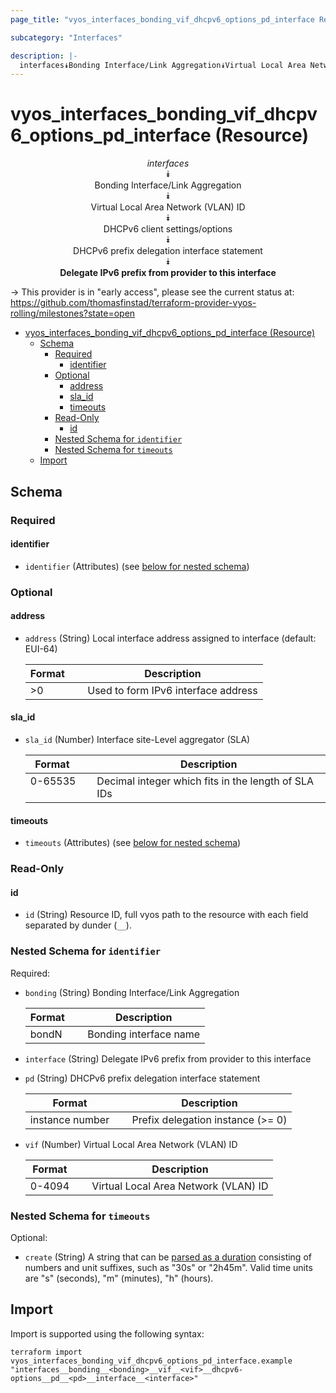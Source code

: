 ```yaml
---
page_title: "vyos_interfaces_bonding_vif_dhcpv6_options_pd_interface Resource - vyos"

subcategory: "Interfaces"

description: |-
  interfaces⯯Bonding Interface/Link Aggregation⯯Virtual Local Area Network (VLAN) ID⯯DHCPv6 client settings/options⯯DHCPv6 prefix delegation interface statement⯯Delegate IPv6 prefix from provider to this interface
---
```


# vyos_interfaces_bonding_vif_dhcpv6_options_pd_interface (Resource)
<center>


*interfaces*  
⯯  
Bonding Interface/Link Aggregation  
⯯  
Virtual Local Area Network (VLAN) ID  
⯯  
DHCPv6 client settings/options  
⯯  
DHCPv6 prefix delegation interface statement  
⯯  
**Delegate IPv6 prefix from provider to this interface**


</center>

-> This provider is in "early access", please see the current status at: https://github.com/thomasfinstad/terraform-provider-vyos-rolling/milestones?state=open

<!--TOC-->

- [vyos_interfaces_bonding_vif_dhcpv6_options_pd_interface (Resource)](#vyos_interfaces_bonding_vif_dhcpv6_options_pd_interface-resource)
  - [Schema](#schema)
    - [Required](#required)
      - [identifier](#identifier)
    - [Optional](#optional)
      - [address](#address)
      - [sla_id](#sla_id)
      - [timeouts](#timeouts)
    - [Read-Only](#read-only)
      - [id](#id)
    - [Nested Schema for `identifier`](#nested-schema-for-identifier)
    - [Nested Schema for `timeouts`](#nested-schema-for-timeouts)
  - [Import](#import)

<!--TOC-->

<!-- schema generated by tfplugindocs -->
## Schema

### Required

#### identifier
- `identifier` (Attributes) (see [below for nested schema](#nestedatt--identifier))

### Optional

#### address
- `address` (String) Local interface address assigned to interface (default: EUI-64)

    |  Format  &emsp;|  Description                          |
    |----------|---------------------------------------|
    |  &gt;0      &emsp;|  Used to form IPv6 interface address  |
#### sla_id
- `sla_id` (Number) Interface site-Level aggregator (SLA)

    |  Format   &emsp;|  Description                                          |
    |-----------|-------------------------------------------------------|
    |  0-65535  &emsp;|  Decimal integer which fits in the length of SLA IDs  |
#### timeouts
- `timeouts` (Attributes) (see [below for nested schema](#nestedatt--timeouts))

### Read-Only

#### id
- `id` (String) Resource ID, full vyos path to the resource with each field separated by dunder (`__`).

<a id="nestedatt--identifier"></a>
### Nested Schema for `identifier`

Required:

- `bonding` (String) Bonding Interface/Link Aggregation

    |  Format  &emsp;|  Description             |
    |----------|--------------------------|
    |  bondN   &emsp;|  Bonding interface name  |
- `interface` (String) Delegate IPv6 prefix from provider to this interface
- `pd` (String) DHCPv6 prefix delegation interface statement

    |  Format           &emsp;|  Description                        |
    |-------------------|-------------------------------------|
    |  instance number  &emsp;|  Prefix delegation instance (&gt;= 0)  |
- `vif` (Number) Virtual Local Area Network (VLAN) ID

    |  Format  &emsp;|  Description                           |
    |----------|----------------------------------------|
    |  0-4094  &emsp;|  Virtual Local Area Network (VLAN) ID  |


<a id="nestedatt--timeouts"></a>
### Nested Schema for `timeouts`

Optional:

- `create` (String) A string that can be [parsed as a duration](https://pkg.go.dev/time#ParseDuration) consisting of numbers and unit suffixes, such as &#34;30s&#34; or &#34;2h45m&#34;. Valid time units are &#34;s&#34; (seconds), &#34;m&#34; (minutes), &#34;h&#34; (hours).

## Import

Import is supported using the following syntax:

```shell
terraform import vyos_interfaces_bonding_vif_dhcpv6_options_pd_interface.example "interfaces__bonding__<bonding>__vif__<vif>__dhcpv6-options__pd__<pd>__interface__<interface>"
```

